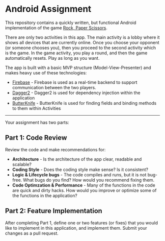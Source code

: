 # Android Assignment

This repository contains a quickly written, but functional Android implementation of the game [Rock, Paper Scissors](https://en.wikipedia.org/wiki/Rock%E2%80%93paper%E2%80%93scissors).

There are only two activities in this app. The main activity is a lobby where it shows all devices that are currently online.  Once you choose your opponent (or someone chooses you), then you proceed to the second activity which is the game.  In the game activity, you play a round, and then the game automatically resets.  Play as long as you want.

The app is built with a basic MVP structure (Model-View-Presenter) and makes heavy use of these technologies:
* [Firebase](https://firebase.google.com/docs/database/android/read-and-write) - Firebase is used as a real-time backend to support communication between the two players.
* [Dagger2](https://google.github.io/dagger/android.html) - Dagger2 is used for dependency injection within the application
* [ButterKnife](http://jakewharton.github.io/butterknife/) - ButterKnife is used for finding fields and binding methods to them within Activities

---
Your assignment has two parts:
## Part 1: Code Review
Review the code and make recommendations for:
* __Architecture__ - Is the architecture of the app clear, readable and scalable?
* __Coding Style__ - Does the coding style make sense? Is it consistent?
* __Logic & Lifecycle bugs__ - The code compiles and runs, but it is not bug-free.  What bugs do you find? How would you recommend fixing them.
* __Code Optimzation & Performance__ - Many of the functions in the code are quick and dirty hacks.  How would you improve or optimize some of the functions in the application?

## Part 2: Feature Implementation

After completing Part 1, define one or two features (or fixes) that you would like to implement in this application, and implement them.  Submit your changes as a pull request.
